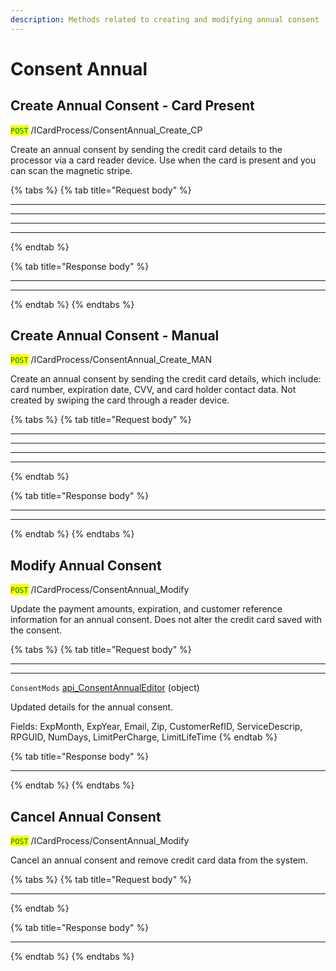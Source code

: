 ```yaml
---
description: Methods related to creating and modifying annual consent
---
```


# Consent Annual

## Create Annual Consent - Card Present

<mark style="color:green;">`POST`</mark> /ICardProcess/ConsentAnnual\_Create\_CP

Create an annual consent by sending the credit card details to the processor via a card reader device. Use when the card is present and you can scan the magnetic stripe.

{% tabs %}
{% tab title="Request body" %}
***

***

***

***
{% endtab %}

{% tab title="Response body" %}
***

***
{% endtab %}
{% endtabs %}





## Create Annual Consent - Manual

<mark style="color:green;">`POST`</mark> /ICardProcess/ConsentAnnual\_Create\_MAN

Create an annual consent by sending the credit card details, which include: card number, expiration date, CVV, and card holder contact data. Not created by swiping the card through a reader device.

{% tabs %}
{% tab title="Request body" %}
***

***

***

***
{% endtab %}

{% tab title="Response body" %}
***

***
{% endtab %}
{% endtabs %}





## Modify Annual Consent

<mark style="color:green;">`POST`</mark> /ICardProcess/ConsentAnnual\_Modify

Update the payment amounts, expiration, and customer reference information for an annual consent. Does not alter the credit card saved with the consent.

{% tabs %}
{% tab title="Request body" %}
***

***

`ConsentMods` [api\_ConsentAnnualEditor](../soap-object-dictionary.md#api_consentannualeditor) (object)

Updated details for the annual consent.

Fields: ExpMonth, ExpYear, Email, Zip, CustomerRefID, ServiceDescrip, RPGUID, NumDays, LimitPerCharge, LimitLifeTime
{% endtab %}

{% tab title="Response body" %}
***
{% endtab %}
{% endtabs %}





## Cancel Annual Consent

<mark style="color:green;">`POST`</mark> /ICardProcess/ConsentAnnual\_Modify

Cancel an annual consent and remove credit card data from the system.

{% tabs %}
{% tab title="Request body" %}
***
{% endtab %}

{% tab title="Response body" %}
***
{% endtab %}
{% endtabs %}



